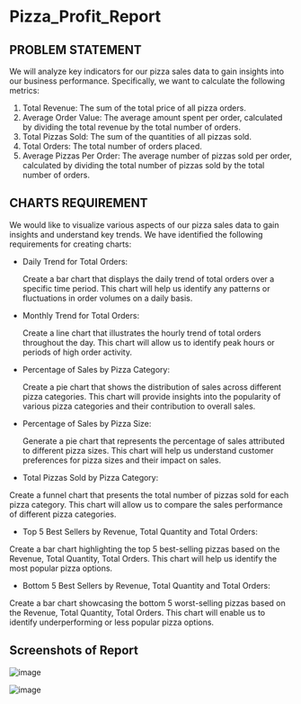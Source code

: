 # Pizza_Profit_Report

## PROBLEM STATEMENT
We will analyze key indicators for our pizza sales data to gain insights into our business performance.
Specifically, we want to calculate the following metrics:

1. Total Revenue: The sum of the total price of all pizza orders.
2. Average Order Value: The average amount spent per order, calculated by dividing the total revenue by the total number of orders.
3. Total Pizzas Sold: The sum of the quantities of all pizzas sold.
4. Total Orders: The total number of orders placed.
5. Average Pizzas Per Order: The average number of pizzas sold per order, calculated by dividing the total number of pizzas sold by the total number of orders.

## CHARTS REQUIREMENT

We would like to visualize various aspects of our pizza sales data to gain insights and understand key trends. We have identified the following requirements for creating charts:

- Daily Trend for Total Orders:

  Create a bar chart that displays the daily trend of total orders over a specific time period. This chart will help us identify any patterns or fluctuations in order volumes on a daily basis.
  
- Monthly Trend for Total Orders:
  
   Create a line chart that illustrates the hourly trend of total orders throughout the day. This chart will allow us to identify peak hours or periods of high order activity.
  
- Percentage of Sales by Pizza Category:
  
   Create a pie chart that shows the distribution of sales across different pizza categories. This chart will provide insights into the popularity of various pizza categories and their contribution to overall sales.

- Percentage of Sales by Pizza Size:

  Generate a pie chart that represents the percentage of sales attributed to different pizza sizes. This chart will help us understand customer preferences for pizza sizes and their impact on sales.
  
- Total Pizzas Sold by Pizza Category:
  
Create a funnel chart that presents the total number of pizzas sold for each pizza category. This chart will allow us to compare the sales performance of different pizza categories.

- Top 5 Best Sellers by Revenue, Total Quantity and Total Orders:
  
Create a bar chart highlighting the top 5 best-selling pizzas based on the Revenue, Total Quantity, Total Orders. This chart will help us identify the most popular pizza options.

- Bottom 5 Best Sellers by Revenue, Total Quantity and Total Orders:
  
Create a bar chart showcasing the bottom 5 worst-selling pizzas based on the Revenue, Total Quantity, Total Orders. This chart will enable us to identify underperforming or less popular pizza options.

## Screenshots of Report

![image](https://github.com/Prasaddrajguru/Pizza_Profit_Report-SQL-and-Power-BI/assets/148168175/f1afa88b-f414-48c9-81b3-c57ae1bc6aa4)

![image](https://github.com/Prasaddrajguru/Pizza_Profit_Report-SQL-and-Power-BI/assets/148168175/73ece691-6654-4284-b45c-3ae888e57659)

